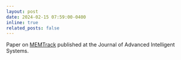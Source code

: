 ```yaml
---
layout: post
date: 2024-02-15 07:59:00-0400
inline: true
related_posts: false
---
```


Paper on [MEMTrack](https://onlinelibrary.wiley.com/doi/10.1002/aisy.202300590) published at the Journal of Advanced Intelligent Systems.
